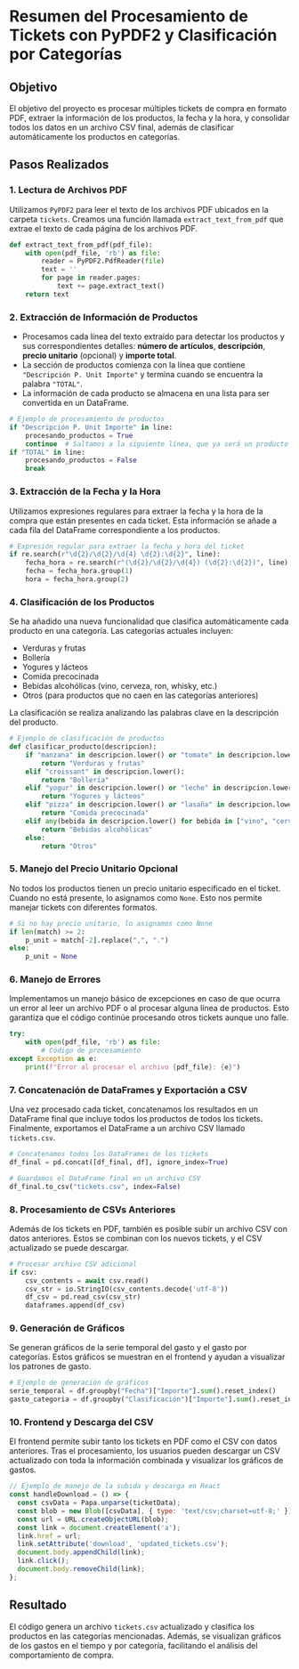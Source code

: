 
# Resumen del Procesamiento de Tickets con PyPDF2 y Clasificación por Categorías

## Objetivo
El objetivo del proyecto es procesar múltiples tickets de compra en formato PDF, extraer la información de los productos, la fecha y la hora, y consolidar todos los datos en un archivo CSV final, además de clasificar automáticamente los productos en categorías.

## Pasos Realizados

### 1. **Lectura de Archivos PDF**
Utilizamos `PyPDF2` para leer el texto de los archivos PDF ubicados en la carpeta `tickets`. Creamos una función llamada `extract_text_from_pdf` que extrae el texto de cada página de los archivos PDF.

```python
def extract_text_from_pdf(pdf_file):
    with open(pdf_file, 'rb') as file:
        reader = PyPDF2.PdfReader(file)
        text = ''
        for page in reader.pages:
            text += page.extract_text()
    return text
```

### 2. **Extracción de Información de Productos**
- Procesamos cada línea del texto extraído para detectar los productos y sus correspondientes detalles: **número de artículos**, **descripción**, **precio unitario** (opcional) y **importe total**.
- La sección de productos comienza con la línea que contiene `"Descripción P. Unit Importe"` y termina cuando se encuentra la palabra `"TOTAL"`.
- La información de cada producto se almacena en una lista para ser convertida en un DataFrame.

```python
# Ejemplo de procesamiento de productos
if "Descripción P. Unit Importe" in line:
    procesando_productos = True
    continue  # Saltamos a la siguiente línea, que ya será un producto
if "TOTAL" in line:
    procesando_productos = False
    break
```

### 3. **Extracción de la Fecha y la Hora**
Utilizamos expresiones regulares para extraer la fecha y la hora de la compra que están presentes en cada ticket. Esta información se añade a cada fila del DataFrame correspondiente a los productos.

```python
# Expresión regular para extraer la fecha y hora del ticket
if re.search(r"\d{2}/\d{2}/\d{4} \d{2}:\d{2}", line):
    fecha_hora = re.search(r"(\d{2}/\d{2}/\d{4}) (\d{2}:\d{2})", line)
    fecha = fecha_hora.group(1)
    hora = fecha_hora.group(2)
```

### 4. **Clasificación de los Productos**
Se ha añadido una nueva funcionalidad que clasifica automáticamente cada producto en una categoría. Las categorías actuales incluyen:

- Verduras y frutas
- Bollería
- Yogures y lácteos
- Comida precocinada
- Bebidas alcohólicas (vino, cerveza, ron, whisky, etc.)
- Otros (para productos que no caen en las categorías anteriores)

La clasificación se realiza analizando las palabras clave en la descripción del producto.

```python
# Ejemplo de clasificación de productos
def clasificar_producto(descripcion):
    if "manzana" in descripcion.lower() or "tomate" in descripcion.lower():
        return "Verduras y frutas"
    elif "croissant" in descripcion.lower():
        return "Bollería"
    elif "yogur" in descripcion.lower() or "leche" in descripcion.lower():
        return "Yogures y lácteos"
    elif "pizza" in descripcion.lower() or "lasaña" in descripcion.lower():
        return "Comida precocinada"
    elif any(bebida in descripcion.lower() for bebida in ["vino", "cerveza", "ron", "whisky", "ginebra"]):
        return "Bebidas alcohólicas"
    else:
        return "Otros"
```

### 5. **Manejo del Precio Unitario Opcional**
No todos los productos tienen un precio unitario especificado en el ticket. Cuando no está presente, lo asignamos como `None`. Esto nos permite manejar tickets con diferentes formatos.

```python
# Si no hay precio unitario, lo asignamos como None
if len(match) >= 2:
    p_unit = match[-2].replace(",", ".")
else:
    p_unit = None
```

### 6. **Manejo de Errores**
Implementamos un manejo básico de excepciones en caso de que ocurra un error al leer un archivo PDF o al procesar alguna línea de productos. Esto garantiza que el código continúe procesando otros tickets aunque uno falle.

```python
try:
    with open(pdf_file, 'rb') as file:
        # Código de procesamiento
except Exception as e:
    print(f"Error al procesar el archivo {pdf_file}: {e}")
```

### 7. **Concatenación de DataFrames y Exportación a CSV**
Una vez procesado cada ticket, concatenamos los resultados en un DataFrame final que incluye todos los productos de todos los tickets. Finalmente, exportamos el DataFrame a un archivo CSV llamado `tickets.csv`.

```python
# Concatenamos todos los DataFrames de los tickets
df_final = pd.concat([df_final, df], ignore_index=True)

# Guardamos el DataFrame final en un archivo CSV
df_final.to_csv("tickets.csv", index=False)
```

### 8. **Procesamiento de CSVs Anteriores**
Además de los tickets en PDF, también es posible subir un archivo CSV con datos anteriores. Estos se combinan con los nuevos tickets, y el CSV actualizado se puede descargar.

```python
# Procesar archivo CSV adicional
if csv:
    csv_contents = await csv.read()
    csv_str = io.StringIO(csv_contents.decode('utf-8'))
    df_csv = pd.read_csv(csv_str)
    dataframes.append(df_csv)
```

### 9. **Generación de Gráficos**
Se generan gráficos de la serie temporal del gasto y el gasto por categorías. Estos gráficos se muestran en el frontend y ayudan a visualizar los patrones de gasto.

```python
# Ejemplo de generación de gráficos
serie_temporal = df.groupby("Fecha")["Importe"].sum().reset_index()
gasto_categoria = df.groupby("Clasificación")["Importe"].sum().reset_index()
```

### 10. **Frontend y Descarga del CSV**
El frontend permite subir tanto los tickets en PDF como el CSV con datos anteriores. Tras el procesamiento, los usuarios pueden descargar un CSV actualizado con toda la información combinada y visualizar los gráficos de gastos.

```javascript
// Ejemplo de manejo de la subida y descarga en React
const handleDownload = () => {
  const csvData = Papa.unparse(ticketData);
  const blob = new Blob([csvData], { type: 'text/csv;charset=utf-8;' });
  const url = URL.createObjectURL(blob);
  const link = document.createElement('a');
  link.href = url;
  link.setAttribute('download', 'updated_tickets.csv');
  document.body.appendChild(link);
  link.click();
  document.body.removeChild(link);
};
```

## Resultado
El código genera un archivo `tickets.csv` actualizado y clasifica los productos en las categorías mencionadas. Además, se visualizan gráficos de los gastos en el tiempo y por categoría, facilitando el análisis del comportamiento de compra.

